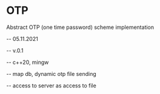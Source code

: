 # OTP

Abstract OTP (one time password) scheme implementation

-- 05.11.2021 

-- v.0.1

-- c++20, mingw

-- map db, dynamic otp file sending

-- access to server as access to file
